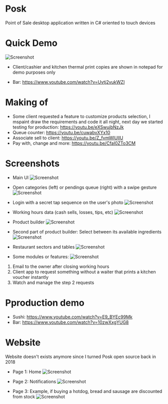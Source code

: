 # Posk
Point of Sale desktop application written in C# oriented to touch devices

# Quick Demo
![Screenshot](gif03.gif)
- Client/cashier and kitchen thermal print copies are shown in notepad for demo purposes only

- Bar: https://www.youtube.com/watch?v=Uvtj2vukWZI

# Making of
- Some client requested a feature to customize products selection, I mspaint draw the requirements and code it all night, next day we started testing for production: https://youtu.be/eXSwujbNzJk
- Queue counter: https://youtu.be/cuwabvXYx10
- Associate sell to client: https://youtu.be/Z_fvmWIUIlU
- Pay with, change and more: https://youtu.be/CfaI0ZTo3CM

# Screenshots
- Main UI
![Screenshot](screenshot01.png)

- Open categories (left) or pendings queue (right) with a swipe gesture
![Screenshot](screenshot05.png)

- Login with a secret tap sequence on the user's photo
![Screenshot](screenshot02.png)

- Working hours data (cash sells, losses, tips, etc)
![Screenshot](screenshot03.png)

- Product builder
![Screenshot](screenshot04.png)

- Second part of product builder: Select between its available ingredients
![Screenshot](screenshot06.png)

- Restaurant sectors and tables
![Screenshot](screenshot07.png)

- Some modules or features:
![Screenshot](screenshot11.png)
1. Email to the owner after closing working hours
2. Client app to request something without a waiter that prints a kitchen voucher instantly
3. Watch and manage the step 2 requests

# Pproduction demo
- Sushi: https://www.youtube.com/watch?v=E9_BYEc99Mk
- Bar: https://www.youtube.com/watch?v=10zwXxgYUG8

# Website
Website doesn't exists anymore since I turned Posk open source back in 2018

- Page 1: Home
![Screenshot](screenshot08.png)

- Page 2: Notifications
![Screenshot](screenshot09.png)

- Page 3: Example, if buying a hotdog, bread and sausage are discounted from stock
![Screenshot](screenshot10.png)
